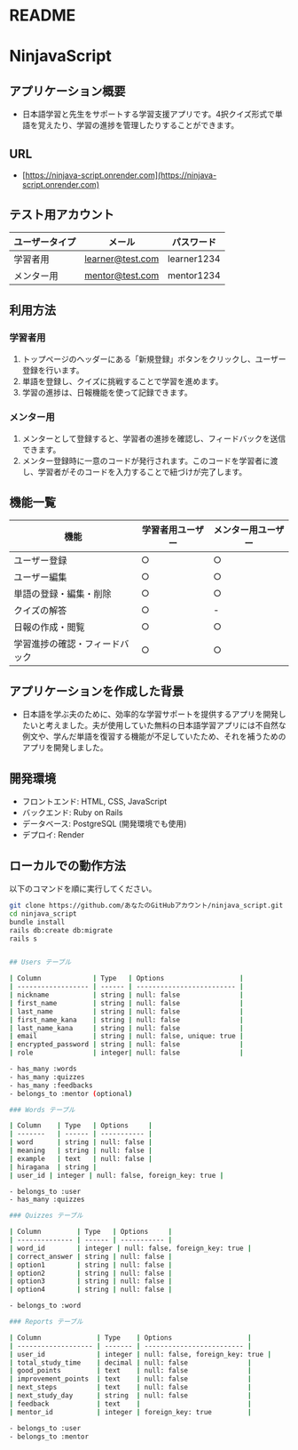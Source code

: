 # README

# NinjavaScript

## アプリケーション概要
- 日本語学習と先生をサポートする学習支援アプリです。4択クイズ形式で単語を覚えたり、学習の進捗を管理したりすることができます。

## URL
- [https://ninjava-script.onrender.com](https://ninjava-script.onrender.com)

## テスト用アカウント
| ユーザータイプ | メール                | パスワード     |
| -------------- | --------------------- | -------------- |
| 学習者用       | learner@test.com      | learner1234    |
| メンター用     | mentor@test.com       | mentor1234     |

## 利用方法
### 学習者用
1. トップページのヘッダーにある「新規登録」ボタンをクリックし、ユーザー登録を行います。
2. 単語を登録し、クイズに挑戦することで学習を進めます。
3. 学習の進捗は、日報機能を使って記録できます。

### メンター用
1. メンターとして登録すると、学習者の進捗を確認し、フィードバックを送信できます。
2. メンター登録時に一意のコードが発行されます。このコードを学習者に渡し、学習者がそのコードを入力することで紐づけが完了します。

## 機能一覧
| 機能                       | 学習者用ユーザー | メンター用ユーザー | 
|----------------------------|-----------------|------------------|
| ユーザー登録                | ○               | ○                |
| ユーザー編集                | ○               | ○                |
| 単語の登録・編集・削除      | ○               | ○                |
| クイズの解答               | ○               | -                |
| 日報の作成・閲覧           | ○               | ○                |
| 学習進捗の確認・フィードバック | ○               | ○                |

## アプリケーションを作成した背景
- 日本語を学ぶ夫のために、効率的な学習サポートを提供するアプリを開発したいと考えました。夫が使用していた無料の日本語学習アプリには不自然な例文や、学んだ単語を復習する機能が不足していたため、それを補うためのアプリを開発しました。

## 開発環境
- フロントエンド: HTML, CSS, JavaScript
- バックエンド: Ruby on Rails
- データベース: PostgreSQL (開発環境でも使用)
- デプロイ: Render

## ローカルでの動作方法
以下のコマンドを順に実行してください。

```bash
git clone https://github.com/あなたのGitHubアカウント/ninjava_script.git
cd ninjava_script
bundle install
rails db:create db:migrate
rails s


## Users テーブル

| Column             | Type   | Options                   |
| ------------------ | ------ | ------------------------- |
| nickname           | string | null: false               |
| first_name         | string | null: false               |
| last_name          | string | null: false               |
| first_name_kana    | string | null: false               |
| last_name_kana     | string | null: false               |
| email              | string | null: false, unique: true |
| encrypted_password | string | null: false               |
| role               | integer| null: false               |

- has_many :words
- has_many :quizzes
- has_many :feedbacks
- belongs_to :mentor (optional)

### Words テーブル

| Column    | Type   | Options     |
| -------   | ------ | ----------- |
| word      | string | null: false |
| meaning   | string | null: false |
| example   | text   | null: false |
| hiragana  | string |
| user_id | integer | null: false, foreign_key: true |

- belongs_to :user
- has_many :quizzes

### Quizzes テーブル

| Column         | Type   | Options     |
| -------------- | ------ | ----------- |
| word_id        | integer | null: false, foreign_key: true |
| correct_answer | string | null: false |
| option1        | string | null: false |
| option2        | string | null: false |
| option3        | string | null: false |
| option4        | string | null: false |

- belongs_to :word

### Reports テーブル

| Column              | Type    | Options                   |
| ------------------- | ------- | ------------------------- |
| user_id             | integer | null: false, foreign_key: true |
| total_study_time    | decimal | null: false               |
| good_points         | text    | null: false               |
| improvement_points  | text    | null: false               |
| next_steps          | text    | null: false               |
| next_study_day      | string  | null: false               |
| feedback            | text    |                           |
| mentor_id           | integer | foreign_key: true         |

- belongs_to :user
- belongs_to :mentor

